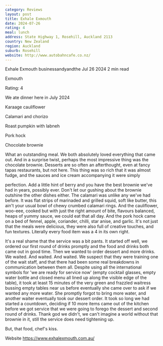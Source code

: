 ```yaml
---
category: Reviews
layout: post
title: Exhale Exmouth
date: 2024-07-26
rating: 4
meal: lunch
address: State Highway 1, Rosehill, Auckland 2113
country: New Zealand
region: Auckland
suburb: Rosehill
website: http://www.autobahncafe.co.nz/
---
```


Exhale Exmouth
businessandyandthe
Jul 26 2024
2 min read


Exmouth

Rating: 4 

We ate dinner here in July 2024 

Karaage cauliflower

Calamari and chorizo

Roast pumpkin with labneh

Pork hock

Chocolate brownie

What an outstanding meal. We both absolutely loved everything that came out. And in a surprise twist, perhaps the most impressive thing was the chocolate brownie. Desserts are so often an afterthought, even at fancy tapas restaurants, but not here. This thing was so rich that it was almost fudge, and the sauces and ice cream accompanying it were simply 

perfection. Add a little hint of berry and you have the best brownie we've had in years, possibly ever. Don't let our gushing about the brownie outshine the other dishes either. The calamari was unlike any we've had before. It was flat strips of marinaded and grilled squid, soft like butter, this ain't your usual bowl of chewy crumbed calamari rings. And the cauliflower, woo-eee, cooked but with just the right amount of bite, flavours balanced, heaps of yummy sauce, we could eat that all day. And the pork hock came on a bed of fennel, apple, coriander, chilli, star anise, and garlic. It's not just that the meals were delicious, they were also full of creative touches, and fun textures. Literally every food item was a 4 in its own right. 

It's a real shame that the service was a bit pants. It started off well, we ordered our first round of drinks promptly and the food and drinks both came out in good time. Then we wanted to order dessert and more drinks. We waited. And waited. And waited. We suspect that they were training one of the wait staff, and that there had been some real breakdowns in communication between them all. Despite using all the international symbols for 'we are ready for service now' (empty cocktail glasses, empty water bottle and closed menu all lined up along the visible edge of the table), it took at least 15 minutes of the very green and frazzled waitress bussing empty tables near us before eventually she came over to ask if we wanted any more water. She promptly forgot to bring more water, and another waiter eventually took our dessert order. It took so long we had started a countdown, deciding if 10 more items came out of the kitchen before we got service that we were going to forego the dessert and second round of drinks. Thank god we didn't, we can't imagine a world without that brownie in it, still the service does need tightening up. 

But, that food, chef's kiss.

Website https://www.exhalexmouth.com.au/